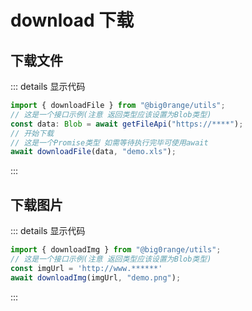 
# download 下载


## 下载文件
::: details 显示代码

```typescript
import { downloadFile } from "@big0range/utils";
// 这是一个接口示例(注意 返回类型应该设置为Blob类型)
const data: Blob = await getFileApi("https://****");
// 开始下载 
// 这是一个Promise类型 如需等待执行完毕可使用await
await downloadFile(data, "demo.xls");
```

:::

## 下载图片
::: details 显示代码

```typescript
import { downloadImg } from "@big0range/utils";
// 这是一个接口示例(注意 返回类型应该设置为Blob类型)
const imgUrl = 'http://www.******'
await downloadImg(imgUrl, "demo.png");
```

:::